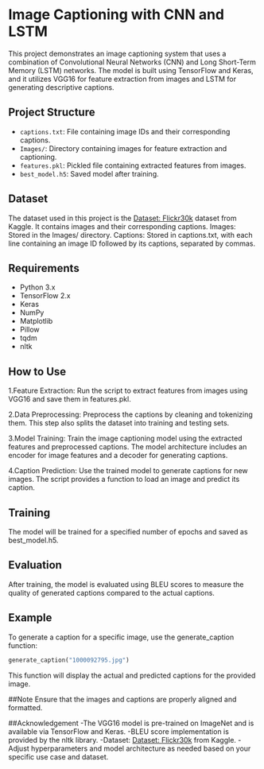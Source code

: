 # Image Captioning with CNN and LSTM

This project demonstrates an image captioning system that uses a combination of Convolutional Neural Networks (CNN) and Long Short-Term Memory (LSTM) networks. The model is built using TensorFlow and Keras, and it utilizes VGG16 for feature extraction from images and LSTM for generating descriptive captions.

## Project Structure
- `captions.txt`: File containing image IDs and their corresponding captions.
- `Images/`: Directory containing images for feature extraction and captioning.
- `features.pkl`: Pickled file containing extracted features from images.
- `best_model.h5`: Saved model after training.

## Dataset
The dataset used in this project is the [Dataset: Flickr30k](https://www.kaggle.com/datasets/adityajn105/flickr30k) dataset from Kaggle. It contains images and their corresponding captions.
Images: Stored in the Images/ directory.
Captions: Stored in captions.txt, with each line containing an image ID followed by its captions, separated by commas.

## Requirements

- Python 3.x
- TensorFlow 2.x
- Keras
- NumPy
- Matplotlib
- Pillow
- tqdm
- nltk
## How to Use
1.Feature Extraction: Run the script to extract features from images using VGG16 and save them in features.pkl.

2.Data Preprocessing: Preprocess the captions by cleaning and tokenizing them. This step also splits the dataset into training and testing sets.

3.Model Training: Train the image captioning model using the extracted features and preprocessed captions. The model architecture includes an encoder for image features and a decoder for generating captions.

4.Caption Prediction: Use the trained model to generate captions for new images. The script provides a function to load an image and predict its caption.

## Training
The model will be trained for a specified number of epochs and saved as best_model.h5.

## Evaluation
After training, the model is evaluated using BLEU scores to measure the quality of generated captions compared to the actual captions.

## Example
To generate a caption for a specific image, use the generate_caption function:
```python
generate_caption("1000092795.jpg")
```
This function will display the actual and predicted captions for the provided image.

##Note
Ensure that the images and captions are properly aligned and formatted.

##Acknowledgement
-The VGG16 model is pre-trained on ImageNet and is available via TensorFlow and Keras.
-BLEU score implementation is provided by the nltk library.
-Dataset: [Dataset: Flickr30k](https://www.kaggle.com/datasets/adityajn105/flickr30k) from Kaggle.
-Adjust hyperparameters and model architecture as needed based on your specific use case and dataset.

